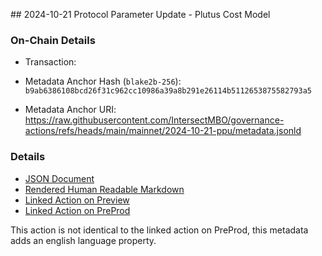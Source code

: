 ## 2024-10-21 Protocol Parameter Update - Plutus Cost Model

### On-Chain Details

- Transaction:

- Metadata Anchor Hash (`blake2b-256`): `b9ab6386108bcd26f31c962cc10986a39a8b291e26114b5112653875582793a5`
- Metadata Anchor URI: <https://raw.githubusercontent.com/IntersectMBO/governance-actions/refs/heads/main/mainnet/2024-10-21-ppu/metadata.jsonld>

### Details

- [JSON Document](./metadata.jsonld)
- [Rendered Human Readable Markdown](./metadata.jsonld.md)
- [Linked Action on Preview](../../preview/2024-10-21-ppu)
- [Linked Action on PreProd](../../preprod/2024-10-21-ppu)

This action is not identical to the linked action on PreProd, this metadata adds an english language property.
